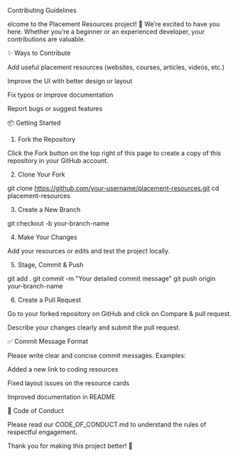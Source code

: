Contributing Guidelines

elcome to the Placement Resources project! 🎉 We’re excited to have you here.
Whether you’re a beginner or an experienced developer, your contributions are valuable.

✨ Ways to Contribute

Add useful placement resources (websites, courses, articles, videos, etc.)

Improve the UI with better design or layout

Fix typos or improve documentation

Report bugs or suggest features

📦 Getting Started

1. Fork the Repository

Click the Fork button on the top right of this page to create a copy of this repository in your GitHub account.

2. Clone Your Fork

git clone https://github.com/your-username/placement-resources.git
cd placement-resources

3. Create a New Branch

git checkout -b your-branch-name

4. Make Your Changes

Add your resources or edits and test the project locally.

5. Stage, Commit & Push

git add .
git commit -m "Your detailed commit message"
git push origin your-branch-name

6. Create a Pull Request

Go to your forked repository on GitHub and click on Compare & pull request.

Describe your changes clearly and submit the pull request.


✅ Commit Message Format

Please write clear and concise commit messages. Examples:

Added a new link to coding resources

Fixed layout issues on the resource cards

Improved documentation in README


🤝 Code of Conduct

Please read our CODE_OF_CONDUCT.md to understand the rules of respectful engagement.

Thank you for making this project better! 🫶
